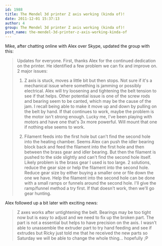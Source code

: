 ```yaml
---
id: 1988
title: The Mendel 3d printer Z axis working (kinda of)!
date: 2011-12-01 15:37:13
author: 4
group: The Mendel 3d printer Z axis working (kinda of)!
post_name: the-mendel-3d-printer-z-axis-working-kinda-of
---
```


Mike, after chatting online with Alex over Skype, updated the group with this:

> Updates for everyone. First, thanks Alex for the continued dedication on the printer. He identified a few problem we can fix and improve on. 2 major issues:
> 
> 1. Z axis is stuck, moves a little bit but then stops. Not sure if it's a mechanical issue where something is jamming or possibly electrical. Alex will try loosening and tightening the belt tension to see if that helps. Other potential issue is one of the screw rods and bearing seem to be canted, which may be the cause of the jam. I recall being able to make it move up and down by pulling on the belt by hand. If that continues to work, maybe the problem is the motor isn't strong enough. Lucky me, I've been playing with motors and have one that's 3x more powerful. Will mount that one if nothing else seems to work.
> 
> 2. Filament feeds into the first hole but can't find the second hole into the heating chamber. Seems Alex can push the idler bearing block back and feed the filament into the first hole and then between the brass gear and idler bearing. But then the filament is pushed to the side slightly and can't find the second hole itself. Likely problem is the brass gear I used is too large. 2 solutions, reduce the gear size or help the filament into the second hole. Reduce gear size by either buying a smaller one or file down the one we have. Help the filament into the second hole can be done with a small ramps or funnels around the second hole. I'll give the ramp/funnel method a try first. If that doesn't work, then we'll go gear hunting.

Alex followed up a bit later with exciting news:

> Z axes works after untightening the belt. Bearings may be too tight now but is easy to adjust and we need to fix up the broken part. The part is not a essential but helps to have precision on the axis. I wasn't able to unassemble the extruder part to try hand feeding and see if extrudes but Ricky just told me that he received the new parts so Saturday we will be able to change the whole thing... hopefully ;P